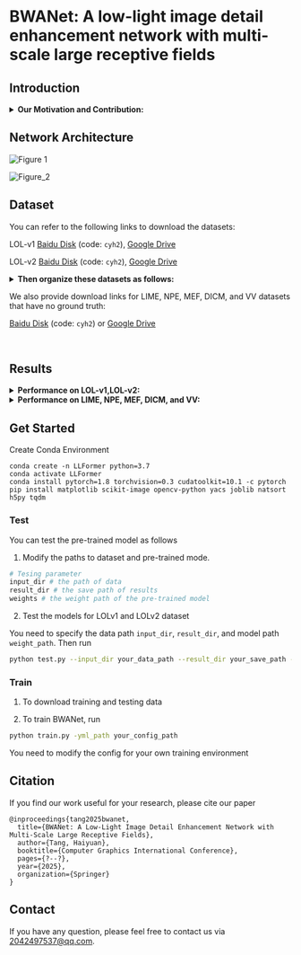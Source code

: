 # BWANet: A low-light image detail enhancement network with multi-scale large receptive fields


## Introduction
<details close>
<summary><b>Our Motivation and Contribution:</b></summary>
    
![CGI2025_1](https://github.com/user-attachments/assets/ce4e2bbc-5649-4fcf-b84a-6ee90f5409d0)

![CGI2025_2](https://github.com/user-attachments/assets/1b232229-290b-4d04-8f84-f4cc937c2eff)

Most existing methods fail to dynamically adapt to frequency-specific information, limiting their ability to reconstruct fine texture details. So we use bidirectional wavelet transform to decompose image features into 8 complementary frequencies and adaptively enhance them separately through attention mechanism.
![CGI2025_3](https://github.com/user-attachments/assets/8325dee5-60c0-4f38-a685-ac85ee7d0d8e)
</details>

## Network Architecture

![Figure 1](https://github.com/user-attachments/assets/6f8e6a89-3088-41ba-9236-d6eca9e3b891)

![Figure_2](https://github.com/user-attachments/assets/d4ea8e02-1351-472c-9056-c5cab11f4488)

## Dataset

You can refer to the following links to download the datasets:

LOL-v1 [Baidu Disk](https://pan.baidu.com/s/1ZAC9TWR-YeuLIkWs3L7z4g?pwd=cyh2) (code: `cyh2`), [Google Drive](https://drive.google.com/file/d/1L-kqSQyrmMueBh_ziWoPFhfsAh50h20H/view?usp=sharing)

LOL-v2 [Baidu Disk](https://pan.baidu.com/s/1X4HykuVL_1WyB3LWJJhBQg?pwd=cyh2) (code: `cyh2`), [Google Drive](https://drive.google.com/file/d/1Ou9EljYZW8o5dbDCf9R34FS8Pd8kEp2U/view?usp=sharing)

<details close>
<summary><b> Then organize these datasets as follows: </b></summary>

```
    |--data   
    |    |--LOLv1
    |    |    |--Train
    |    |    |    |--input
    |    |    |    |    |--100.png
    |    |    |    |    |--101.png
    |    |    |    |     ...
    |    |    |    |--target
    |    |    |    |    |--100.png
    |    |    |    |    |--101.png
    |    |    |    |     ...
    |    |    |--Test
    |    |    |    |--input
    |    |    |    |    |--111.png
    |    |    |    |    |--146.png
    |    |    |    |     ...
    |    |    |    |--target
    |    |    |    |    |--111.png
    |    |    |    |    |--146.png
    |    |    |    |     ...
    |    |--LOLv2
    |    |    |--Real_captured
    |    |    |    |--Train
    |    |    |    |    |--Low
    |    |    |    |    |    |--00001.png
    |    |    |    |    |    |--00002.png
    |    |    |    |    |     ...
    |    |    |    |    |--Normal
    |    |    |    |    |    |--00001.png
    |    |    |    |    |    |--00002.png
    |    |    |    |    |     ...
    |    |    |    |--Test
    |    |    |    |    |--Low
    |    |    |    |    |    |--00690.png
    |    |    |    |    |    |--00691.png
    |    |    |    |    |     ...
    |    |    |    |    |--Normal
    |    |    |    |    |    |--00690.png
    |    |    |    |    |    |--00691.png
    |    |    |    |    |     ...
    |    |    |--Synthetic
    |    |    |    |--Train
    |    |    |    |    |--Low
    |    |    |    |    |   |--r000da54ft.png
    |    |    |    |    |   |--r02e1abe2t.png
    |    |    |    |    |    ...
    |    |    |    |    |--Normal
    |    |    |    |    |   |--r000da54ft.png
    |    |    |    |    |   |--r02e1abe2t.png
    |    |    |    |    |    ...
    |    |    |    |--Test
    |    |    |    |    |--Low
    |    |    |    |    |   |--r00816405t.png
    |    |    |    |    |   |--r02189767t.png
    |    |    |    |    |    ...
    |    |    |    |    |--Normal
    |    |    |    |    |   |--r00816405t.png
    |    |    |    |    |   |--r02189767t.png
    |    |    |    |    |    ...

```

</details>


We also provide download links for LIME, NPE, MEF, DICM, and VV datasets that have no ground truth:

[Baidu Disk](https://pan.baidu.com/s/1oHg03tOfWWLp4q1R6rlzww?pwd=cyh2) (code: `cyh2`)
 or [Google Drive](https://drive.google.com/drive/folders/1RR50EJYGIHaUYwq4NtK7dx8faMSvX8Xp?usp=drive_link)

 <br>

## Results

<details close>
<summary><b>Performance on LOL-v1,LOL-v2:</b></summary>
<img width="889" height="705" alt="image" src="https://github.com/user-attachments/assets/2a63fe17-3cbb-4833-86f9-7c914d1fc0c9" />

![Figure_3](https://github.com/user-attachments/assets/a4eeca83-c294-41b6-b559-4b0c1378d2e0)


</details>

<details close>
<summary><b>Performance on LIME, NPE, MEF, DICM, and VV:</b></summary>
<img width="907" height="367" alt="image" src="https://github.com/user-attachments/assets/721d54e7-b380-4bdb-8def-3abc0e6cd39c" />

![Figure_4](https://github.com/user-attachments/assets/8360982c-e46f-4092-ab9b-ff7ab1b95b5c)


</details>


## Get Started

Create Conda Environment 
```
conda create -n LLFormer python=3.7
conda activate LLFormer
conda install pytorch=1.8 torchvision=0.3 cudatoolkit=10.1 -c pytorch
pip install matplotlib scikit-image opencv-python yacs joblib natsort h5py tqdm
```


### Test
You can test the pre-trained model as follows

1. Modify the paths to dataset and pre-trained mode. 
```python
# Tesing parameter 
input_dir # the path of data
result_dir # the save path of results 
weights # the weight path of the pre-trained model
```

2. Test the models for LOLv1 and LOLv2 dataset

You need to specify the data path ```input_dir```, ```result_dir```, and model path ```weight_path```. Then run
```bash
python test.py --input_dir your_data_path --result_dir your_save_path --weights weight_path

```

### Train

1. To download training and testing data

2. To train BWANet, run
```bash
python train.py -yml_path your_config_path
```
You need to modify the config for your own training environment

## Citation

If you find our work useful for your research, please cite our paper

```
@inproceedings{tang2025bwanet,
  title={BWANet: A Low-Light Image Detail Enhancement Network with Multi-Scale Large Receptive Fields},
  author={Tang, Haiyuan},
  booktitle={Computer Graphics International Conference},
  pages={?--?},
  year={2025},
  organization={Springer}
}
```

## Contact

If you have any question, please feel free to contact us via 2042497537@qq.com.

